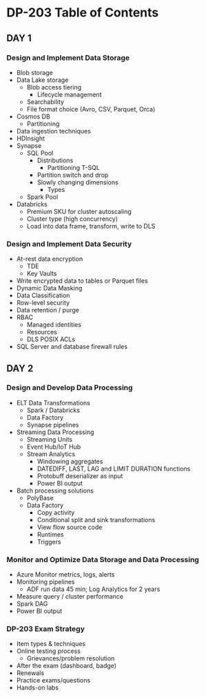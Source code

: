 # DP-203 Table of Contents

## DAY 1

### Design and Implement Data Storage

* Blob storage
* Data Lake storage
  * Blob access tiering
    * Lifecycle management
  * Searchability
  * File format choice (Avro, CSV, Parquet, Orca)
* Cosmos DB
  * Partitioning
* Data ingestion techniques
* HDInsight
* Synapse
  * SQL Pool
    * Distributions
      * Partitioning T-SQL
    * Partition switch and drop
    * Slowly changing dimensions
      * Types
  * Spark Pool
* Databricks
  * Premium SKU for cluster autoscaling
  * Cluster type (high concurrency)
  * Load into data frame, transform, write to DLS

### Design and Implement Data Security

* At-rest data encryption
  * TDE
  * Key Vaults
* Write encrypted data to tables or Parquet files
* Dynamic Data Masking
* Data Classification
* Row-level security
* Data retention / purge
* RBAC
  * Managed identities
  * Resources
  * DLS POSIX ACLs
* SQL Server and database firewall rules

## DAY 2

### Design and Develop Data Processing

* ELT Data Transformations
  * Spark / Databricks
  * Data Factory
  * Synapse pipelines
* Streaming Data Processing
  * Streaming Units
  * Event Hub/IoT Hub
  * Stream Analytics
    * Windowing aggregates
    * DATEDIFF, LAST, LAG and LIMIT DURATION functions
    * Protobuff deserializer as input
    * Power BI output
* Batch processing solutions
  * PolyBase
  * Data Factory
    * Copy activity
    * Conditional split and sink transformations
    * View flow source code
    * Runtimes
    * Triggers

### Monitor and Optimize Data Storage and Data Processing

* Azure Monitor metrics, logs, alerts
* Monitoring pipelines
  * ADF run data 45 min; Log Analytics for 2 years
* Measure query / cluster performance
* Spark DAG
* Power BI output

### DP-203 Exam Strategy

* Item types & techniques
* Online testing process
  * Grievances/problem resolution
* After the exam (dashboard, badge)
* Renewals
* Practice exams/questions
* Hands-on labs
